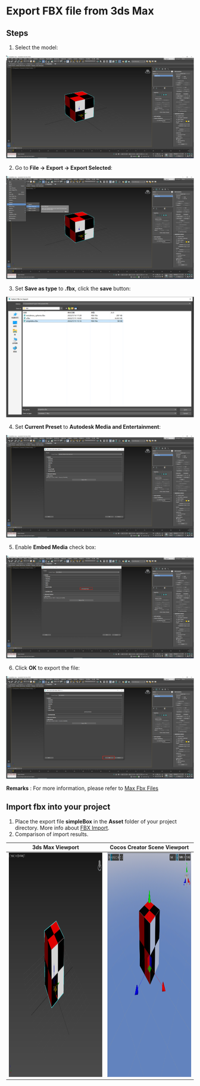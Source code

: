 # Export FBX file from 3ds Max

## Steps

1. Select the model:

  ![Select the model ](../../../zh/asset/model/max/01-select-mesh.png)

2. Go to **File -> Export -> Export Selected**:

  ![Export Selected](../../../zh/asset/model/max/02-export-selected.png)

3. Set **Save as type** to **.fbx**, click the **save** button:

  ![Name the file](../../../zh/asset/model/max/03-export-file-name.png)
  
4. Set **Current Preset** to **Autodesk Media and Entertainment**:

  ![Export Preset](../../../zh/asset/model/max/04-export-preset-selection.png)
  
5. Enable **Embed Media** check box:

  ![Enable Embed Media](../../../zh/asset/model/max/05-embed-media.png)
  
6. Click **OK** to export the file:
  
  ![Export file](../../../zh/asset/model/max/06-export-file.png)
  
**Remarks** : For more information, please refer to [Max Fbx Files](https://help.autodesk.com/view/3DSMAX/2022/ENU/?guid=GUID-26E80277-1645-4C4E-A6B2-44399376490F)

## Import fbx into your project

1. Place the export file **simpleBox** in the **Asset** folder of your project directory. More info about [FBX Import](mesh.md).
2. Comparison of import results.

| 3ds Max Viewport                                                            | Cocos Creator Scene Viewport                                                  |
|-----------------------------------------------------------------------------|-------------------------------------------------------------------------------|
| <img height="600" src="./max/07-1-max-viewport.png"/> | <img height="600" src="./max/07-2-cocos-viewport.png"/> |

